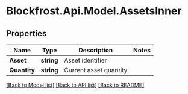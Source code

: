 # Blockfrost.Api.Model.AssetsInner
## Properties

Name | Type | Description | Notes
------------ | ------------- | ------------- | -------------
**Asset** | **string** | Asset identifier | 
**Quantity** | **string** | Current asset quantity | 

[[Back to Model list]](../README.md#documentation-for-models) [[Back to API list]](../README.md#documentation-for-api-endpoints) [[Back to README]](../README.md)

